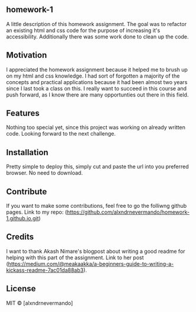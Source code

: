 ## homework-1

A little description of this homework assignment. The goal was to refactor an existing html and css code for the purpose of increasing it's accessibility. Additionally there was some work done to clean up the code.

## Motivation

I appreciated the homework assignment because it helped me to brush up on my html and css knowledge. I had sort of forgotten a majority of the concepts and practical applications because it had been almost two years since I last took a class on this. I really want to succeed in this course and push forward, as I know there are many opportunties out there in this field. 

## Features

Nothing too special yet, since this project was working on already written code. Looking forward to the next challenge.

## Installation
Pretty simple to deploy this, simply cut and paste the url into you preferred browser. No need to download.


## Contribute

If you want to make some contributions, feel free to go the folliwng github pages. Link to my repo: (https://github.com/alxndrnevermando/homework-1.github.io.git)

## Credits
I want to thank Akash Nimare's blogpost about writing a good readme for helping with this part of the assignment. Link to her post (https://medium.com/@meakaakka/a-beginners-guide-to-writing-a-kickass-readme-7ac01da88ab3).


## License


MIT © [alxndrnevermando]